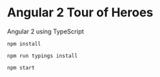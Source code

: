 # Angular 2 Tour of Heroes
Angular 2 using TypeScript
```
npm install
```

```
npm run typings install
```

```
npm start
```